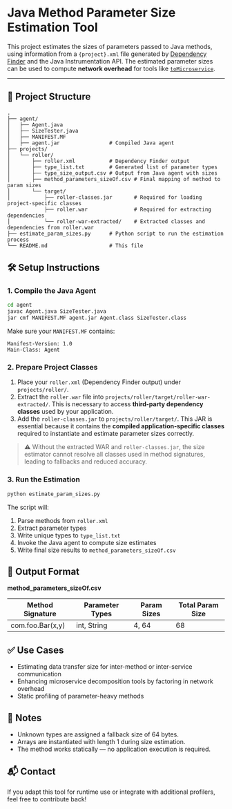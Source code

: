 
# Java Method Parameter Size Estimation Tool

This project estimates the sizes of parameters passed to Java methods, using information from a `{project}.xml` file generated by [Dependency Finder](http://depfind.sourceforge.net/) and the Java Instrumentation API. The estimated parameter sizes can be used to compute **network overhead** for tools like [`toMicroservice`](10.1109/SANER50967.2021.00042).

---

## 📁 Project Structure

```
.
├── agent/
│   ├── Agent.java
│   ├── SizeTester.java
│   ├── MANIFEST.MF
│   ├── agent.jar                # Compiled Java agent
├── projects/
│   └── roller/
│       ├── roller.xml           # Dependency Finder output
│       ├── type_list.txt        # Generated list of parameter types
│       ├── type_size_output.csv # Output from Java agent with sizes
│       ├── method_parameters_sizeOf.csv # Final mapping of method to param sizes
│       └── target/
│           ├── roller-classes.jar       # Required for loading project-specific classes
            ├── roller.war               # Required for extracting dependencies
│           └── roller-war-extracted/    # Extracted classes and dependencies from roller.war
├── estimate_param_sizes.py      # Python script to run the estimation process
└── README.md                    # This file
```

## 🛠 Setup Instructions

### 1. Compile the Java Agent

```bash
cd agent
javac Agent.java SizeTester.java
jar cmf MANIFEST.MF agent.jar Agent.class SizeTester.class
```

Make sure your `MANIFEST.MF` contains:

```
Manifest-Version: 1.0
Main-Class: Agent
```

### 2. Prepare Project Classes

1. Place your `roller.xml` (Dependency Finder output) under `projects/roller/`.
2. Extract the `roller.war` file into `projects/roller/target/roller-war-extracted/`. This is necessary to access **third-party dependency classes** used by your application.
3. Add the `roller-classes.jar` to `projects/roller/target/`. This JAR is essential because it contains the **compiled application-specific classes** required to instantiate and estimate parameter sizes correctly.

> ⚠️ Without the extracted WAR and `roller-classes.jar`, the size estimator cannot resolve all classes used in method signatures, leading to fallbacks and reduced accuracy.

### 3. Run the Estimation

```bash
python estimate_param_sizes.py
```

The script will:

1. Parse methods from `roller.xml`
2. Extract parameter types
3. Write unique types to `type_list.txt`
4. Invoke the Java agent to compute size estimates
5. Write final size results to `method_parameters_sizeOf.csv`

## 📄 Output Format

**method_parameters_sizeOf.csv**

| Method Signature | Parameter Types | Param Sizes | Total Param Size |
|------------------|------------------|--------------|------------------|
| com.foo.Bar(x,y) | int, String      | 4, 64        | 68               |

## ✅ Use Cases

- Estimating data transfer size for inter-method or inter-service communication
- Enhancing microservice decomposition tools by factoring in network overhead
- Static profiling of parameter-heavy methods

## 🧠 Notes

- Unknown types are assigned a fallback size of 64 bytes.
- Arrays are instantiated with length 1 during size estimation.
- The method works statically — no application execution is required.

## 📬 Contact

If you adapt this tool for runtime use or integrate with additional profilers, feel free to contribute back!
